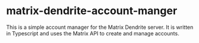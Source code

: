 # matrix-dendrite-account-manger

This is a simple account manager for the Matrix Dendrite server. It is written in Typescript and uses the Matrix API to create and manage accounts.
